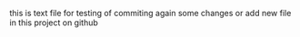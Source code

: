this is text file for testing of commiting again some changes or add new file in this project on github